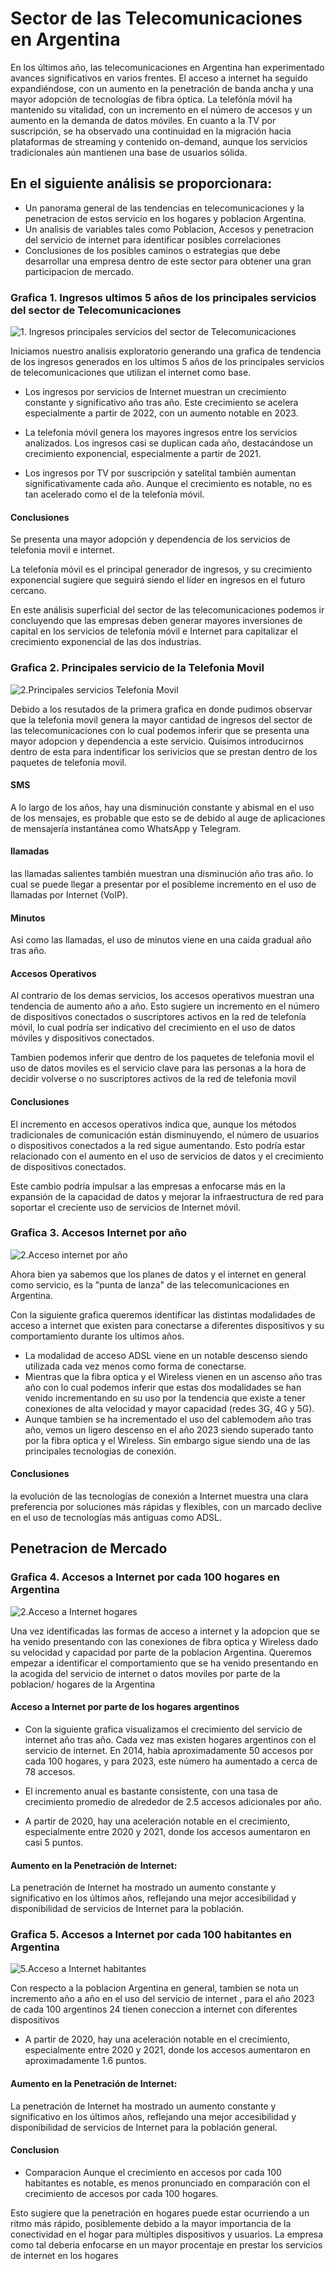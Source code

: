 # Sector de las Telecomunicaciones en Argentina
En los últimos año, las telecomunicaciones en Argentina han experimentado avances significativos en varios frentes. El acceso a internet ha seguido expandiéndose, con un aumento en la penetración de banda ancha y una mayor adopción de tecnologías de fibra óptica. La telefónía móvil ha mantenido su vitalidad, con un incremento en el número de accesos y un aumento en la demanda de datos móviles. En cuanto a la TV por suscripción, se ha observado una continuidad en la migración hacia plataformas de streaming y contenido on-demand, aunque los servicios tradicionales aún mantienen una base de usuarios sólida. 

## En el siguiente análisis se proporcionara: 
- Un panorama general de las tendencias en telecomunicaciones y la penetracion de estos servicio en los hogares y poblacion Argentina.
- Un analisis de variables tales como Poblacion, Accesos y penetracion del servicio de internet para identificar posibles correlaciones
- Conclusiones de los posibles caminos o estrategias que debe desarrollar una empresa dentro de este sector para obtener una gran participacion de mercado.

### Grafica 1. Ingresos ultimos 5 años de los principales servicios del sector de Telecomunicaciones
![1. Ingresos principales servicios del sector de Telecomunicaciones ](https://github.com/DanielJ100/Telecomunicaciones/blob/master/Imagenes/Ingresos%20por%20a%C3%B1o%20servicios%20de%20internet.PNG)

Iniciamos nuestro analisis exploratorio generando una grafica de tendencia de los ingresos generados en los ultimos 5 años de los principales servicios de telecomunicaciones que utilizan el internet como base.

- Los ingresos por servicios de Internet muestran un crecimiento constante y significativo año tras año. Este crecimiento se acelera especialmente a partir de 2022, con un aumento notable en 2023.

- La telefonía móvil genera los mayores ingresos entre los servicios analizados. Los ingresos casi se duplican cada año, destacándose un crecimiento exponencial, especialmente a partir de 2021.

- Los ingresos por TV por suscripción y satelital también aumentan significativamente cada año. Aunque el crecimiento es notable, no es tan acelerado como el de la telefonía móvil.

#### Conclusiones
Se presenta una mayor adopción y dependencia de los servicios de telefonia movil e internet. 

La telefonía móvil es el principal generador de ingresos, y su crecimiento exponencial sugiere que seguirá siendo el líder en ingresos en el futuro cercano.

En este análisis superficial del sector de las telecomunicaciones podemos ir concluyendo que las empresas deben generar mayores inversiones de capital en los servicios de telefonía móvil e Internet para capitalizar el crecimiento exponencial de las dos industrias.

### Grafica 2. Principales servicio de la Telefonia Movil
  ![2.Principales servicios Telefonia Movil ](https://github.com/DanielJ100/Telecomunicaciones/blob/master/Imagenes/Servicios%20telefonia%20Movil.PNG)

Debido a los resutados de la primera grafica en donde pudimos observar que la telefonia movil genera la mayor cantidad de ingresos del sector de las telecomunicaciones con lo cual podemos inferir que se presenta una mayor adopcion y dependencia a este servicio. Quisimos introducirnos dentro de esta 
para indentificar los serivicios que se prestan dentro de los paquetes de telefonia movil.

#### SMS
A lo largo de los años, hay una disminución constante y abismal en el uso de los mensajes, es probable que esto se de debido al auge de aplicaciones de mensajería instantánea como WhatsApp y Telegram.

#### llamadas 
las llamadas salientes también muestran una disminución año tras año. lo cual se puede llegar a presentar por el posibleme incremento en el uso de llamadas por Internet (VoIP). 

#### Minutos 
 Asi como las llamadas, el uso de minutos viene en una caida gradual año tras año.

#### Accesos Operativos 

Al contrario de los demas servicios, los accesos operativos muestran una tendencia de aumento año a año. Esto sugiere un incremento en el número de dispositivos conectados o suscriptores activos en la red de telefonía móvil, lo cual podría ser indicativo del crecimiento en el uso de datos móviles y dispositivos conectados.

Tambien podemos inferir que dentro de los paquetes de telefonia movil el uso de datos moviles es el servicio clave para las personas a la hora de decidir volverse o no suscriptores activos de la red de telefonia movil

#### Conclusiones
El incremento en accesos operativos indica que, aunque los métodos tradicionales de comunicación están disminuyendo, el número de usuarios o dispositivos conectados a la red sigue aumentando. Esto podría estar relacionado con el aumento en el uso de servicios de datos y el crecimiento de dispositivos conectados.

 Este cambio podría impulsar a las empresas a enfocarse más en la expansión de la capacidad de datos y mejorar la infraestructura de red para soportar el creciente uso de servicios de Internet móvil.  

### Grafica 3. Accesos Internet por año
  ![2.Acceso internet por año ](https://github.com/DanielJ100/Telecomunicaciones/blob/master/Imagenes/Tipos%20de%20Acceso%20a%20internet.PNG)

Ahora bien ya sabemos que los planes de datos y el internet en general como servicio, es la "punta de lanza" de las telecomunicaciones en Argentina. 

Con la siguiente grafica queremos identificar las distintas modalidades de acceso a internet que existen para conectarse a diferentes dispositivos y su comportamiento durante los ultimos años. 

- La modalidad de acceso ADSL viene en un notable descenso siendo utilizada cada vez menos como forma de conectarse. 
- Mientras que la fibra optica y el Wireless vienen en un  ascenso año tras año con lo cual podemos inferir que estas dos modalidades se han venido incrementando en su uso por la tendencia que existe a tener conexiones de alta velocidad y mayor capacidad (redes 3G, 4G y 5G).
- Aunque tambien se ha incrementado el uso del cablemodem año tras año, vemos un ligero descenso en el año 2023 siendo superado tanto por la fibra optica y el Wireless. Sin embargo sigue siendo una de las principales tecnologias de conexión. 

#### Conclusiones 
 la evolución de las tecnologías de conexión a Internet muestra una clara preferencia por soluciones más rápidas y flexibles, con un marcado declive en el uso de tecnologías más antiguas como ADSL.

## Penetracion de Mercado 

### Grafica 4. Accesos a Internet por cada 100 hogares en Argentina
  ![2.Acceso a Internet hogares](https://github.com/DanielJ100/Telecomunicaciones/blob/master/Imagenes/Penetracion%20de%20Mercado%20Hogares%20Argentina.PNG)

Una vez identificadas las formas de acceso a internet y la adopcion que se ha venido presentando con las conexiones de fibra optica y Wireless dado su velocidad y capacidad por parte de la poblacion Argentina. 
Queremos empezar a identificar el comportamiento que se ha venido presentando en la acogida del servicio de internet o datos moviles por parte de la poblacion/ hogares de la Argentina

#### Acceso a Internet por parte de los hogares argentinos

- Con la siguiente grafica visualizamos el crecimiento del servicio de internet año tras año. Cada vez mas existen hogares argentinos con el servicio de internet. En 2014, había aproximadamente 50 accesos por cada 100 hogares, y para 2023, este número ha aumentado a cerca de 78 accesos.

- El incremento anual es bastante consistente, con una tasa de crecimiento promedio de alrededor de 2.5 accesos adicionales por año.

- A partir de 2020, hay una aceleración notable en el crecimiento, especialmente entre 2020 y 2021, donde los accesos aumentaron en casi 5 puntos.

#### Aumento en la Penetración de Internet:

La penetración de Internet ha mostrado un aumento constante y significativo en los últimos años, reflejando una mejor accesibilidad y disponibilidad de servicios de Internet para la población.

### Grafica 5. Accesos a Internet por cada 100 habitantes en Argentina
  ![5.Acceso a Internet habitantes](https://github.com/DanielJ100/Telecomunicaciones/blob/master/Imagenes/Penetracion%20de%20Mercado%20internet%20por%20habitantes%20Argentina.PNG)

Con respecto a la poblacion Argentina en general, tambien se nota un incremento año a año  en el uso del servicio de internet , para el año 2023 de cada 100 argentinos 24 tienen coneccion a internet con diferentes dispositivos

- A partir de 2020, hay una aceleración notable en el crecimiento, especialmente entre 2020 y 2021, donde los accesos aumentaron en aproximadamente 1.6 puntos.

#### Aumento en la Penetración de Internet:

La penetración de Internet ha mostrado un aumento constante y significativo en los últimos años, reflejando una mejor accesibilidad y disponibilidad de servicios de Internet para la población general.

#### Conclusion 

- Comparacion 
Aunque el crecimiento en accesos por cada 100 habitantes es notable, es menos pronunciado en comparación con el crecimiento de accesos por cada 100 hogares.

Esto sugiere que la penetración en hogares puede estar ocurriendo a un ritmo más rápido, posiblemente debido a la mayor importancia de la conectividad en el hogar para múltiples dispositivos y usuarios. La empresa como tal deberia enfocarse en un mayor procentaje en prestar los servicios de internet en los hogares


 
